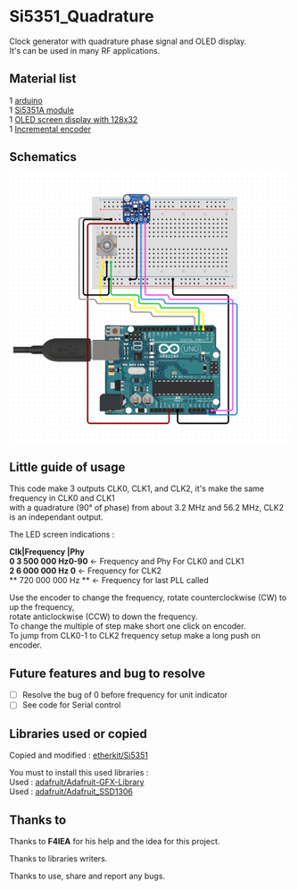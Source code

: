 # Si5351_Quadrature

Clock generator with quadrature phase signal and OLED display.  
It's can be used in many RF applications.

## Material list

1 [arduino](https://www.adafruit.com/product/2488 "Arduino")  
1 [Si5351A module](https://www.adafruit.com/product/2045 "Si5351 module")  
1 [OLED screen display with 128x32](https://www.adafruit.com/product/661 "OLED Display")  
1 [Incremental encoder](http://www.elma.com/en/products/rotary-switches/rotary-switching-products/product-pages/type-e33-detail/ "Incremental encoder")  

## Schematics 

![Schematics](/images/schematics.png)

## Little guide of usage

This code make 3 outputs CLK0, CLK1, and CLK2, it's make the same frequency in CLK0 and CLK1  
with a quadrature (90° of phase) from about 3.2 MHz and 56.2 MHz, CLK2 is an independant output.


The LED screen indications : 

**Clk|Frequency    |Phy**  
**0    3 500 000 Hz0-90**	<- Frequency and Phy For CLK0 and CLK1  
**2    6 000 000 Hz   0**	<- Frequency for CLK2  
**   720 000 000 Hz    **	<- Frequency for last PLL called  

Use the encoder to change the frequency, rotate counterclockwise (CW) to up the frequency,  
rotate anticlockwise (CCW) to down the frequency.  
To change the multiple of step make short one click on encoder.  
To jump from CLK0-1 to CLK2 frequency setup make a long push on encoder.  

## Future features and bug to resolve

- [ ] Resolve the bug of 0 before frequency for unit indicator  
- [ ] See code for Serial control

## Libraries used or copied

Copied and modified	: [etherkit/Si5351](https://github.com/etherkit/Si5351Arduino "Library for Si5351")  

You must to install this used libraries :  
Used 			: [adafruit/Adafruit-GFX-Library](https://github.com/adafruit/Adafruit-GFX-Library "Adafruit-GFX-Library")  
Used			: [adafruit/Adafruit\_SSD1306](https://github.com/adafruit/Adafruit_SSD1306 "Adafruit_SSD1306")  

## Thanks to

Thanks to **F4IEA** for his help and the idea for this project.

Thanks to libraries writers.  

Thanks to use, share and report any bugs.  
